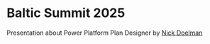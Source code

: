 # Baltic Summit 2025
Presentation about Power Platform Plan Designer
by [Nick Doelman](https://www.nickdoelman.com)
